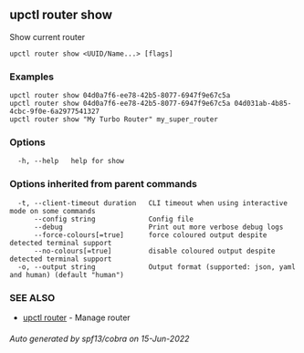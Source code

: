 ## upctl router show

Show current router

```
upctl router show <UUID/Name...> [flags]
```

### Examples

```
upctl router show 04d0a7f6-ee78-42b5-8077-6947f9e67c5a
upctl router show 04d0a7f6-ee78-42b5-8077-6947f9e67c5a 04d031ab-4b85-4cbc-9f0e-6a2977541327
upctl router show "My Turbo Router" my_super_router
```

### Options

```
  -h, --help   help for show
```

### Options inherited from parent commands

```
  -t, --client-timeout duration   CLI timeout when using interactive mode on some commands
      --config string             Config file
      --debug                     Print out more verbose debug logs
      --force-colours[=true]      force coloured output despite detected terminal support
      --no-colours[=true]         disable coloured output despite detected terminal support
  -o, --output string             Output format (supported: json, yaml and human) (default "human")
```

### SEE ALSO

* [upctl router](upctl_router.md)	 - Manage router

###### Auto generated by spf13/cobra on 15-Jun-2022

